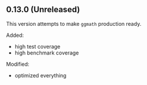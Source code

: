 ## 0.13.0 (Unreleased)

This version attempts to make `ggmath` production ready.

Added:
- high test coverage
- high benchmark coverage

Modified:
- optimized everything
